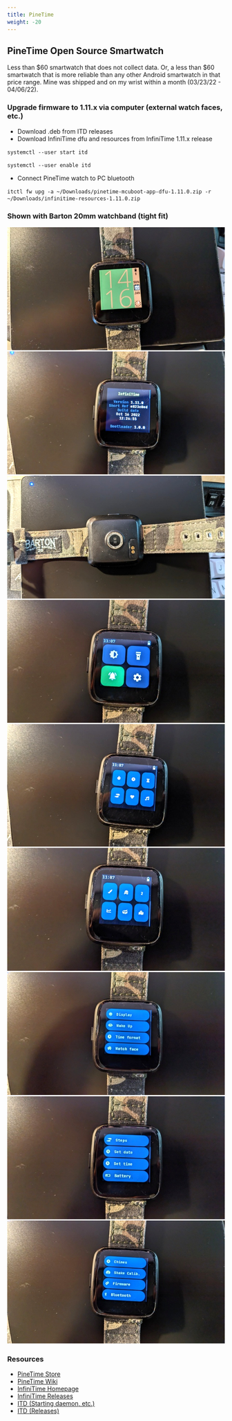 ```yaml
---
title: PineTime
weight: -20
---
```


## PineTime Open Source Smartwatch
Less than $60 smartwatch that does not collect data. Or, a less than $60 smartwatch that is more reliable than any other Android smartwatch in that price range. Mine was shipped and on my wrist within a month (03/23/22 - 04/06/22).


### Upgrade firmware to 1.11.x via computer (external watch faces, etc.)
- Download .deb from ITD releases
- Download InfiniTime dfu and resources from InfiniTime 1.11.x release
```
systemctl --user start itd
```
```
systemctl --user enable itd
```
- Connect PineTime watch to PC bluetooth
```
itctl fw upg -a ~/Downloads/pinetime-mcuboot-app-dfu-1.11.0.zip -r ~/Downloads/infinitime-resources-1.11.0.zip
```


### Shown with Barton 20mm watchband (tight fit)

<div style="text-align: center;">
<img src="/Linux/Devices/images/pinetime_230122_front.jpg"/>
<img src="/Linux/Devices/images/pinetime_230122_version.jpg"/>
<img src="/Linux/Devices/images/pinetime_230122_back.jpg"/>
<img src="/Linux/Devices/images/pinetime_230122_main.jpg"/>
<img src="/Linux/Devices/images/pinetime_230122_apps_pg1.jpg"/>
<img src="/Linux/Devices/images/pinetime_230122_apps_pg2.jpg"/>
<img src="/Linux/Devices/images/pinetime_230122_settings_pg1.jpg"/>
<img src="/Linux/Devices/images/pinetime_230122_settings_pg2.jpg"/>
<img src="/Linux/Devices/images/pinetime_230122_settings_pg3.jpg"/>
</div>


### Resources
- [PineTime Store](https://www.pine64.org/pinetime/)
- [PineTime Wiki](https://wiki.pine64.org/index.php/PineTime)
- [InfiniTime Homepage](https://infinitime.io/)
- [InfiniTime Releases](https://github.com/InfiniTimeOrg/InfiniTime/releases)
- [ITD (Starting daemon, etc.)](https://gitea.arsenm.dev/Arsen6331/itd)
- [ITD (Releases)](https://gitea.arsenm.dev/Arsen6331/itd/releases)
